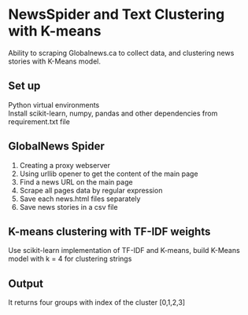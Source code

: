 # NewsSpider and Text Clustering with K-means

Ability to scraping Globalnews.ca to collect data, and clustering news stories with K-Means model.

## Set up
Python virtual environments</br>
Install scikit-learn, numpy, pandas and other dependencies from requirement.txt file

## GlobalNews Spider
1. Creating a proxy webserver
2. Using urllib opener to get the content of the main page
3. Find a news URL on the main page
4. Scrape all pages data by regular expression
5. Save each news.html files separately
6. Save news stories in a csv file

## K-means clustering with TF-IDF weights
Use scikit-learn implementation of TF-IDF and K-means, build K-Means model with k = 4 for clustering strings

## Output
It returns four groups with index of the cluster [0,1,2,3]
